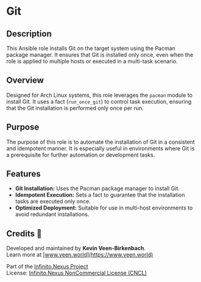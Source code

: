 # Git

## Description

This Ansible role installs Git on the target system using the Pacman package manager. It ensures that Git is installed only once, even when the role is applied to multiple hosts or executed in a multi-task scenario.

## Overview

Designed for Arch Linux systems, this role leverages the `pacman` module to install Git. It uses a fact (`run_once_git`) to control task execution, ensuring that the Git installation is performed only once per run.

## Purpose

The purpose of this role is to automate the installation of Git in a consistent and idempotent manner. It is especially useful in environments where Git is a prerequisite for further automation or development tasks.

## Features

- **Git Installation:** Uses the Pacman package manager to install Git.
- **Idempotent Execution:** Sets a fact to guarantee that the installation tasks are executed only once.
- **Optimized Deployment:** Suitable for use in multi-host environments to avoid redundant installations.

## Credits 📝

Developed and maintained by **Kevin Veen-Birkenbach**.  
Learn more at [www.veen.world](https://www.veen.world)

Part of the [Infinito.Nexus Project](https://github.com/kevinveenbirkenbach/infinito-nexus)  
License: [Infinito.Nexus NonCommercial License (CNCL)](https://s.veen.world/cncl)
